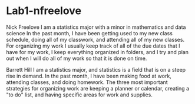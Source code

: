 # Lab1-nfreelove

Nick Freelove
I am a statistics major with a minor in mathematics and data science
In the past month, I have been getting used to my new class schedule, doing all of my classwork, and attending all of my new classes.
For organizing my work I usually keep track of all of the due dates that I have for my work, I keep everything organized in folders, and I try and plan out when I will do all of my work so that it is done on time.

Barrett Hill
I am a statistics major, and statistics is a field that is on a steep rise in demand.
In the past month, I have been making food at work, attending classes, and doing homework.
The three most important strategies for organizing work are keeping a planner or calendar, creating a "to do" list, and having specific areas for work and supplies.
